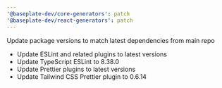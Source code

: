 ```yaml
---
'@baseplate-dev/core-generators': patch
'@baseplate-dev/react-generators': patch
---
```


Update package versions to match latest dependencies from main repo

- Update ESLint and related plugins to latest versions
- Update TypeScript ESLint to 8.38.0
- Update Prettier plugins to latest versions
- Update Tailwind CSS Prettier plugin to 0.6.14
